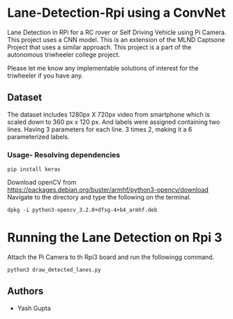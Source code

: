 # Lane-Detection-Rpi using a ConvNet
Lane Detection in RPi for a RC rover or Self Driving Vehicle using Pi Camera.
This project uses a CNN model. This is an extension of the MLND Captsone Project that uses a similar approach.
This project is a part of the autonomous triwheeler college project.

Please let me know any implementable solutions of interest for the triwheeler if you have any.

## Dataset
The dataset includes 1280px X 720px video from smartphone which is scaled down to 360 px x 120 px. And labels were assigned containing two lines.
Having 3 parameters for each line. 3 times 2, making it a 6 parameterized labels.

### Usage- Resolving dependencies
```
pip install keras
```

Download openCV from 
https://packages.debian.org/buster/armhf/python3-opencv/download
Navigate to the directory and type the following on the terminal.
```
dpkg -i python3-opencv_3.2.0+dfsg-4+b4_armhf.deb
```

# Running the Lane Detection on Rpi 3 
Attach the Pi Camera to th Rpi3 board and run the followingg command.
```
python3 draw_detected_lanes.py
```

## Authors
* Yash Gupta
